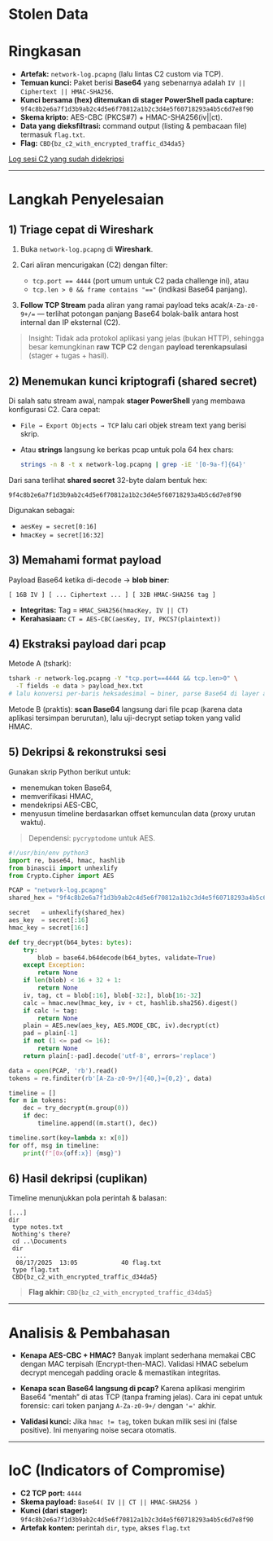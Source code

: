 # Stolen Data

# Ringkasan

* **Artefak:** `network-log.pcapng` (lalu lintas C2 custom via TCP).
* **Temuan kunci:** Paket berisi **Base64** yang sebenarnya adalah `IV || Ciphertext || HMAC-SHA256`.
* **Kunci bersama (hex) ditemukan di stager PowerShell pada capture:**
  `9f4c8b2e6a7f1d3b9ab2c4d5e6f70812a1b2c3d4e5f60718293a4b5c6d7e8f90`
* **Skema kripto:** AES-CBC (PKCS#7) + HMAC-SHA256(iv||ct).
* **Data yang dieksfiltrasi:** command output (listing & pembacaan file) termasuk `flag.txt`.
* **Flag:** `CBD{bz_c2_with_encrypted_traffic_d34da5}`

[Log sesi C2 yang sudah didekripsi](sandbox:/mnt/data/decrypted_c2_session.txt)

---

# Langkah Penyelesaian

## 1) Triage cepat di Wireshark

1. Buka `network-log.pcapng` di **Wireshark**.
2. Cari aliran mencurigakan (C2) dengan filter:

   * `tcp.port == 4444` (port umum untuk C2 pada challenge ini), atau
   * `tcp.len > 0 && frame contains "=="` (indikasi Base64 panjang).
3. **Follow TCP Stream** pada aliran yang ramai payload teks acak/`A-Za-z0-9+/=` — terlihat potongan panjang Base64 bolak-balik antara host internal dan IP eksternal (C2).

> Insight: Tidak ada protokol aplikasi yang jelas (bukan HTTP), sehingga besar kemungkinan **raw TCP C2** dengan **payload terenkapsulasi** (stager + tugas + hasil).

## 2) Menemukan kunci kriptografi (shared secret)

Di salah satu stream awal, nampak **stager PowerShell** yang membawa konfigurasi C2. Cara cepat:

* `File → Export Objects → TCP` lalu cari objek stream text yang berisi skrip.
* Atau **strings** langsung ke berkas pcap untuk pola 64 hex chars:

  ```bash
  strings -n 8 -t x network-log.pcapng | grep -iE '[0-9a-f]{64}'
  ```

Dari sana terlihat **shared secret** 32-byte dalam bentuk hex:

```
9f4c8b2e6a7f1d3b9ab2c4d5e6f70812a1b2c3d4e5f60718293a4b5c6d7e8f90
```

Digunakan sebagai:

* `aesKey = secret[0:16]`
* `hmacKey = secret[16:32]`

## 3) Memahami format payload

Payload Base64 ketika di-decode → **blob biner**:

```
[ 16B IV ] [ ... Ciphertext ... ] [ 32B HMAC-SHA256 tag ]
```

* **Integritas:** Tag = `HMAC_SHA256(hmacKey, IV || CT)`
* **Kerahasiaan:** `CT = AES-CBC(aesKey, IV, PKCS7(plaintext))`

## 4) Ekstraksi payload dari pcap

Metode A (tshark):

```bash
tshark -r network-log.pcapng -Y "tcp.port==4444 && tcp.len>0" \
  -T fields -e data > payload_hex.txt
# lalu konversi per-baris heksadesimal → biner, parse Base64 di layer aplikasi
```

Metode B (praktis): **scan Base64** langsung dari file pcap (karena data aplikasi tersimpan berurutan), lalu uji-decrypt setiap token yang valid HMAC.

## 5) Dekripsi & rekonstruksi sesi

Gunakan skrip Python berikut untuk:

* menemukan token Base64,
* memverifikasi HMAC,
* mendekripsi AES-CBC,
* menyusun timeline berdasarkan offset kemunculan data (proxy urutan waktu).

> Dependensi: `pycryptodome` untuk AES.

```python
#!/usr/bin/env python3
import re, base64, hmac, hashlib
from binascii import unhexlify
from Crypto.Cipher import AES

PCAP = "network-log.pcapng"
shared_hex = "9f4c8b2e6a7f1d3b9ab2c4d5e6f70812a1b2c3d4e5f60718293a4b5c6d7e8f90"

secret   = unhexlify(shared_hex)
aes_key  = secret[:16]
hmac_key = secret[16:]

def try_decrypt(b64_bytes: bytes):
    try:
        blob = base64.b64decode(b64_bytes, validate=True)
    except Exception:
        return None
    if len(blob) < 16 + 32 + 1:
        return None
    iv, tag, ct = blob[:16], blob[-32:], blob[16:-32]
    calc = hmac.new(hmac_key, iv + ct, hashlib.sha256).digest()
    if calc != tag:
        return None
    plain = AES.new(aes_key, AES.MODE_CBC, iv).decrypt(ct)
    pad = plain[-1]
    if not (1 <= pad <= 16):
        return None
    return plain[:-pad].decode('utf-8', errors='replace')

data = open(PCAP, 'rb').read()
tokens = re.finditer(rb'[A-Za-z0-9+/]{40,}={0,2}', data)

timeline = []
for m in tokens:
    dec = try_decrypt(m.group(0))
    if dec:
        timeline.append((m.start(), dec))

timeline.sort(key=lambda x: x[0])
for off, msg in timeline:
    print(f"[0x{off:x}] {msg}")
```

## 6) Hasil dekripsi (cuplikan)

Timeline menunjukkan pola perintah & balasan:

```
[...]
dir
 type notes.txt
 Nothing's there?
 cd ..\Documents
 dir
  ...
  08/17/2025  13:05            40 flag.txt
 type flag.txt
 CBD{bz_c2_with_encrypted_traffic_d34da5}
```

> **Flag akhir:** `CBD{bz_c2_with_encrypted_traffic_d34da5}`

---

# Analisis & Pembahasan

* **Kenapa AES-CBC + HMAC?**
  Banyak implant sederhana memakai CBC dengan MAC terpisah (Encrypt-then-MAC). Validasi HMAC sebelum decrypt mencegah padding oracle & memastikan integritas.

* **Kenapa scan Base64 langsung di pcap?**
  Karena aplikasi mengirim Base64 “mentah” di atas TCP (tanpa framing jelas). Cara ini cepat untuk forensic: cari token panjang `A-Za-z0-9+/` dengan `'='` akhir.

* **Validasi kunci:**
  Jika `hmac != tag`, token bukan milik sesi ini (false positive). Ini menyaring noise secara otomatis.

---

# IoC (Indicators of Compromise)

* **C2 TCP port:** `4444`
* **Skema payload:** `Base64( IV || CT || HMAC-SHA256 )`
* **Kunci (dari stager):** `9f4c8b2e6a7f1d3b9ab2c4d5e6f70812a1b2c3d4e5f60718293a4b5c6d7e8f90`
* **Artefak konten:** perintah `dir`, `type`, akses `flag.txt`
